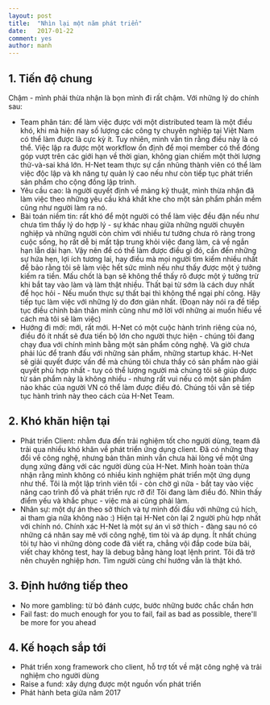 ```yaml
---
layout: post
title:  "Nhìn lại một năm phát triển"
date:   2017-01-22
comment: yes 
author: manh
---   
```

## 1. Tiến độ chung
Chậm - mình phải thừa nhận là bọn mình đi rất chậm.  Với những lý do chính sau:

- Team phân tán: để làm việc được với một distributed team là một điều khó, khi mà hiện nay số lượng các công ty chuyên nghiệp tại Việt Nam có thể làm được là cực kỳ ít. Tuy nhiên, mình vẫn tin rằng  điều này là có thể. Việc lập ra được một workflow ổn định để mọi member có thể đóng góp vượt trên các giới hạn về thời gian, không gian chiếm một thời lượng thử-và-sai khá lớn. H-Net team thực sự cần nhũng thành viên có thể làm việc độc lập và kh năng tự quản lý cao nếu như còn tiếp tục phát triển sản phẩm cho cộng đồng lập trình.
- Yêu cầu cao: là người quyết định về mảng kỹ thuật, mình thừa nhận đã làm việc theo những yêu cầu khá khắt khe cho một sản phẩm phần mềm cũng như người làm ra nó.
- Bài toán niềm tin: rất khó để một người có thể làm việc đều đặn nếu như chưa tìm thấy lý do hợp lý - sự khác nhau giữa những người chuyên nghiệp và những người còn chìm với nhiều tư tưởng chưa rõ ràng trong cuộc sống, họ rất dễ bị mất tập trung khỏi việc đang làm, cả về ngắn hạn lẫn dài hạn. Vậy nên để có thể làm được điều gì đó, cần đến những sự hứa hẹn, lợi ích tương lai, hay điều mà mọi người tìm kiếm nhiều nhất để bảo rằng tôi sẽ làm việc hết sức mình nếu như thấy được một ý tưởng kiếm ra tiền. Mấu chốt là bạn sẽ không thể thấy rõ được một ý tưởng trừ khi bắt tay vào làm và làm thật nhiều. Thất bại từ sớm là cách duy nhất để học hỏi - Nếu muốn thực sự thất bại thì không thể ngại phí công. Hãy tiếp tục làm việc với những lý do đơn giản nhất. (Đoạn này nói ra để tiếp tục điều chỉnh bản thân mình cũng như mở lời với những ai muốn hiểu về cách mà tôi sẽ làm việc)
- Hướng đi mới: mới, rất mới.  H-Net có một cuộc hành trình riêng của nó, điều đó ít nhất sẽ đưa tiến bộ lớn cho người thực hiện - chúng tôi đang chạy đua với chính mình bằng một sản phẩm công nghệ. Và giờ chưa phải lúc để tranh đấu với những sản phẩm, những startup khác. H-Net sẽ giải quyết được vấn đề mà chúng tôi chưa thấy có sản phẩm nào  giải quyết phù hợp nhất - tuy có thể lượng người mà chúng tôi sẽ giúp được từ sản phẩm này là không nhiều - nhưng rất vui nếu có một sản phẩm nào khác của người VN có thể làm được điều đó. Chúng tôi vẫn sẽ tiếp tục hành trình này theo cách của H-Net Team.

## 2. Khó khăn hiện tại

- Phát triển Client: nhằm đưa đến trải nghiệm tốt cho người dùng, team đã trải qua nhiều  khó khăn về phát triển ứng dụng client. Đã có những thay đổi về công nghệ, nhưng bản thân mình vẫn chưa hài lòng về một ứng dụng xứng đáng với các người dùng của H-Net. Mình hoàn toàn thừa nhận rằng  mình không có nhiều kinh nghiệm phát triển một ứng dụng như thế. Tôi là một lập trình viên tồi - còn chờ gì nữa - bắt tay vào việc nâng cao trình đồ và phát triển  rực rỡ đi! Tôi đang làm điều đó. Nhìn thấy điểm yếu và khắc phục - việc mà ai cũng phải làm.
- Nhân sự: một dự án theo sở thích và tự mình đối đầu với những cú hích, ai tham gia nữa không nào :) Hiện tại H-Net còn lại 2 người phù hợp nhất với chính nó. Chính xác H-Net là một sự án vì sở thích - đàng sau nó có những cá nhân say mê với công nghệ, tìm tòi và áp dụng. Ít nhất chúng tôi tự hào vì những dòng code đã viết ra, chẳng vội đắp code bừa bãi, viết chay không test, hay là debug bằng hàng loạt lệnh print. Tôi đã trở nên chuyên nghiệp hơn. Tìm người cùng chí hướng vẫn là thật khó.

## 3. Định hướng tiếp theo

- No more gambling: từ bỏ đánh cược, bước những bước chắc chắn hơn
- Fail fast: do much enough for you to fail, fail as bad as possible, there'll be more for you ahead

## 4. Kế hoạch sắp tới
- Phát triển xong framework cho client, hỗ trợ tốt về mặt công nghệ và trải nghiệm cho người dùng
- Raise a fund: xây dựng được một nguồn vốn phát triển
- Phát hành beta giữa năm 2017


